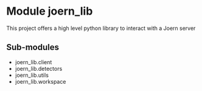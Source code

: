 Module joern_lib
================
This project offers a high level python library to interact with a Joern server

Sub-modules
-----------
* joern_lib.client
* joern_lib.detectors
* joern_lib.utils
* joern_lib.workspace